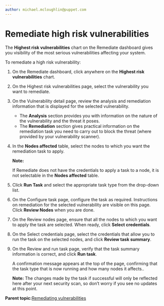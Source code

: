 ```yaml
---
author: michael.mcloughlin@puppet.com
---
```


# Remediate high risk vulnerabilities

The **Highest risk vulnerabilities** chart on the Remediate dashboard gives you visibility of the most serious vulnerabilities affecting your system.

To remediate a high risk vulnerability:

1.  On the Remediate dashboard, click anywhere on the **Highest risk vulnerabilities** chart.

2.  On the Highest risk vulnerabilities page, select the vulnerability you want to remediate.

3.  On the Vulnerability detail page, review the analysis and remediation information that is displayed for the selected vulnerability.

    -   The **Analysis** section provides you with information on the nature of the vulnerability and the threat it poses.
    -   The **Remediation** section gives practical information on the remediation task you need to carry out to block the threat \(where provided by your vulnerability scanner\).
4.  In the **Nodes affected** table, select the nodes to which you want the remediation task to apply.

    **Note:**

    If Remediate does not have the credentials to apply a task to a node, it is not selectable in the **Nodes affected** table.

5.  Click **Run Task** and select the appropriate task type from the drop-down list.

6.  On the Configure task page, configure the task as required. Instructions on remediation for the selected vulnerability are visible on this page. Click **Review Nodes** when you are done.

7.  On the Review nodes page, ensure that all the nodes to which you want to apply the task are selected. When ready, click **Select credentials**.

8.  On the Select credentials page, select the credentials that allow you to run the task on the selected nodes, and click **Review task summary**.

9.  On the Review and run task page, verify that the task summary information is correct, and click **Run task**.

    A confirmation message appears at the top of the page, confirming that the task type that is now running and how many nodes it affects..

    **Note:** The changes made by the task if successful will only be reflected here after your next security scan, so don’t worry if you see no updates at this point.


**Parent topic:**[Remediating vulnerabilities](remediating_vulnerabilities.md)

